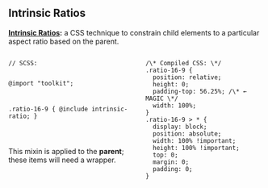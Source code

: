 ## Intrinsic Ratios

**[Intrinsic Ratios](http://alistapart.com/article/creating-intrinsic-ratios-for-video):**
a CSS technique to constrain child elements to a particular aspect ratio based on the parent.

<div class="columns">
  <div>
<pre><code class="language-scss">// SCSS:

@import "toolkit";

.ratio-16-9 {
  @include intrinsic-ratio;
}

</code></pre>

<p class="small centered">This mixin is applied to the <strong>parent</strong>; <br /> these items will need a wrapper.</p>

  </div>
  <div>

<pre><code class="language-css">/\* Compiled CSS: \*/
.ratio-16-9 {
  position: relative;
  height: 0;
  padding-top: 56.25%; /\* &larr; MAGIC \*/
  width: 100%;
}
.ratio-16-9 > * {
  display: block;
  position: absolute;
  width: 100% !important;
  height: 100% !important;
  top: 0;
  margin: 0;
  padding: 0;
}
</code></pre>

  </div>
</div>
